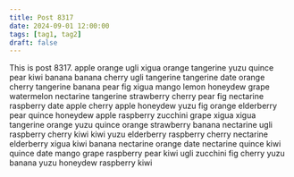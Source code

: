 ```yaml
---
title: Post 8317
date: 2024-09-01 12:00:00
tags: [tag1, tag2]
draft: false
---
```

This is post 8317.
apple
orange
ugli
xigua
orange
tangerine
yuzu
quince
pear
kiwi
banana
banana
cherry
ugli
tangerine
tangerine
date
orange
cherry
tangerine
banana
pear
fig
xigua
mango
lemon
honeydew
grape
watermelon
nectarine
tangerine
strawberry
cherry
pear
fig
nectarine
raspberry
date
apple
cherry
apple
honeydew
yuzu
fig
orange
elderberry
pear
quince
honeydew
apple
raspberry
zucchini
grape
xigua
xigua
tangerine
orange
yuzu
quince
orange
strawberry
banana
nectarine
ugli
raspberry
cherry
kiwi
kiwi
yuzu
elderberry
raspberry
cherry
nectarine
elderberry
xigua
kiwi
banana
nectarine
orange
date
nectarine
quince
kiwi
quince
date
mango
grape
raspberry
pear
kiwi
ugli
zucchini
fig
cherry
yuzu
banana
yuzu
honeydew
raspberry
kiwi
